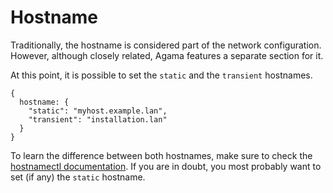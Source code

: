 # Hostname

Traditionally, the hostname is considered part of the network configuration. However, although
closely related, Agama features a separate section for it.

At this point, it is possible to set the `static` and the `transient` hostnames.

```jsonnet
{
  hostname: {
    "static": "myhost.example.lan",
    "transient": "installation.lan"
  }
}
```

To learn the difference between both hostnames, make sure to check the
[hostnamectl documentation](https://manpages.opensuse.org/Tlmbleweed/systemd/hostnamectl.1.en.html).
If you are in doubt, you most probably want to set (if any) the `static` hostname.
